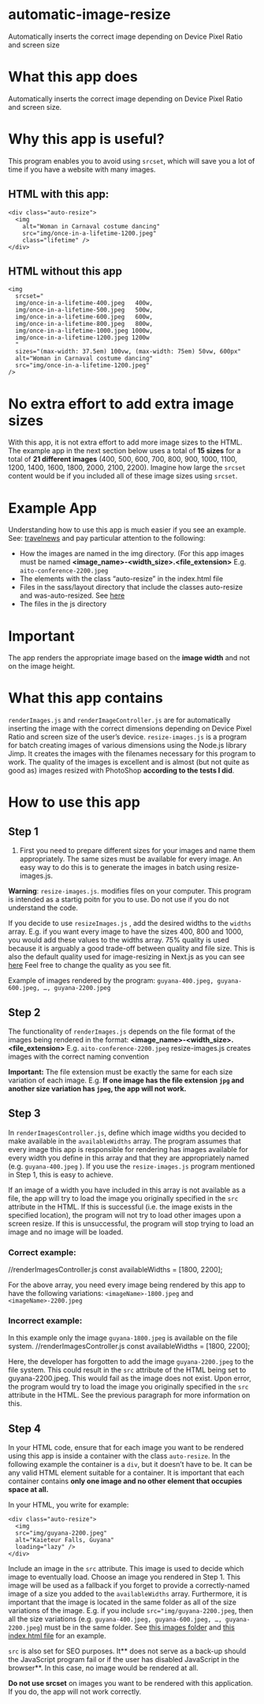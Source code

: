 # automatic-image-resize
Automatically inserts the correct image depending on Device Pixel Ratio and screen size

# What this app does  
Automatically inserts the correct image depending on Device Pixel Ratio and screen size.

# Why this app is useful?
This program enables you to avoid using `srcset`, which will save you a lot of time if you have a website with many images.

## HTML with this app:
```
<div class="auto-resize">
  <img      
    alt="Woman in Carnaval costume dancing"
    src="img/once-in-a-lifetime-1200.jpeg"
    class="lifetime" />
</div>
```

## HTML without this app
```
<img
  srcset="
  img/once-in-a-lifetime-400.jpeg   400w,
  img/once-in-a-lifetime-500.jpeg   500w,
  img/once-in-a-lifetime-600.jpeg   600w,
  img/once-in-a-lifetime-800.jpeg   800w,
  img/once-in-a-lifetime-1000.jpeg 1000w,
  img/once-in-a-lifetime-1200.jpeg 1200w
  "
  sizes="(max-width: 37.5em) 100vw, (max-width: 75em) 50vw, 600px"
  alt="Woman in Carnaval costume dancing"
  src="img/once-in-a-lifetime-1200.jpeg" 
/>
```
# No extra effort to add extra image sizes
With this app, it is not extra effort to add more image sizes to the HTML. The example app in the next section below uses a total of **15 sizes** for a total of **21 different images** (400, 500, 600, 700, 800, 900, 1000, 1100, 1200, 1400, 1600, 1800, 2000, 2100, 2200).
Imagine how large the `srcset` content would be if you included all of these image sizes using `srcset`.

# Example App
Understanding how to use this app is much easier if you see an example. See: [travelnews](]https://github.com/chrisenoch/travelnews) and pay particular attention to the following:
- How the images are named in the img directory. (For this app images must be named **<image_name>-<width_size>.<file_extension>** E.g. `aito-conference-2200.jpeg`
- The elements with the class “auto-resize” in the index.html file
- Files in the sass/layout directory that include the classes auto-resize and was-auto-resized. See [here](https://github.com/chrisenoch/travelnews/blob/develop/sass/layout/_travel-guides.scss) 
- The files in the js directory

# Important
The app renders the appropriate image based on the **image width** and not on the image height.

# What this app contains
`renderImages.js` and `renderImageController.js` are for automatically inserting the image with the correct dimensions depending on Device Pixel Ratio and screen size of the user’s device.
`resize-images.js` is a program for batch creating images of various dimensions using the Node.js library Jimp. It creates the images with the filenames necessary for this program to work. The quality of the images is excellent and is almost (but not quite as good as) images resized with PhotoShop **according to the tests I did**.

# How to use this app

## Step 1
1.	First you need to prepare different sizes for your images and name them appropriately. The same sizes must be available for every image. An easy way to do this is to generate the images in batch using resize-images.js.

**Warning**: `resize-images.js`. modifies files on your computer. This program is intended as a startig poitn for you to use. Do not use if you do not understand the code.

If you decide to use `resizeImages.js` , add the desired widths to the `widths` array. E.g. if you want every image to have the sizes 400, 800 and 1000, you would add these values to the widths array. 75% quality is used because it is arguably a good trade-off between quality and file size. This is also the default quality used for image-resizing in Next.js as you can see [here](https://nextjs.org/docs/pages/api-reference/components/image) Feel free to change the quality as you see fit. 

Example of images rendered by the program:
`guyana-400.jpeg, guyana-600.jpeg, …, guyana-2200.jpeg`

## Step 2
The functionality of `renderImages.js` depends on the file format of the images being rendered in the format: **<image_name>-<width_size>.<file_extension>** E.g. `aito-conference-2200.jpeg` 
resize-images.js creates images with the correct naming convention

**Important:** The file extension must be exactly the same for each size variation of each image. E.g. **If one image has the file extension `jpg` and another size variation has `jpeg`, the app will not work.**

## Step 3
In `renderImagesController.js`, define which image widths you decided to make available in the `availableWidths` array. The program assumes that every image this app is responsible for rendering has images available for every width you define in this array and that they are appropriately named (e.g.  `guyana-400.jpeg` ). If you use the `resize-images.js` program mentioned in Step 1, this is easy to achieve.

If an image of a width you have included in this array is not available as a file, the app will try to load the image you originally specified in the `src` attribute in the HTML. If this is successful (i.e. the image exists in the specified location), the program will not try to load other images upon a screen resize. If this is unsuccessful, the program will stop trying to load an image and no image will be loaded.
### Correct example:
//renderImagesController.js
const availableWidths = [1800, 2200];

For the above array, you need every image being rendered by this app to have the following variations:
`<imageName>-1800.jpeg` and `<imageName>-2200.jpeg`

### Incorrect example:
In this example only the image `guyana-1800.jpeg` is available on the file system.
//renderImagesController.js
const availableWidths = [1800, 2200];

Here, the developer has forgotten to add the image `guyana-2200.jpeg` to the file system. This could result in the `src` attribute of the HTML being set to guyana-2200.jpeg. This would fail as the image does not exist. Upon error, the program would try to load the image you originally specified in the `src` attribute in the HTML. See the previous paragraph for more information on this.

## Step 4
In your HTML code, ensure that for each image you want to be rendered using this app is inside a container with the class `auto-resize`. In the following example the container is a `div`, but 
it doesn’t have to be. It can be any valid HTML element suitable for a container. It is important that each container contains **only one image and no other element that occupies space at all.**

In your HTML, you write for example:
```
<div class="auto-resize">
  <img
  src="img/guyana-2200.jpeg"
  alt="Kaieteur Falls, Guyana"
  loading="lazy" />
</div>
```
Include an image in the `src` attribute. This image is used to decide which image to eventually load. Choose an image you rendered in Step 1. This image will be used as a fallback if you forget 
to provide a correctly-named image of a size you added to the `availableWidths` array. Furthermore, it is important that the image is located in the same folder as all of the size variations of the 
image. E.g. if you include `src="img/guyana-2200.jpeg`, then all the size variations (e.g. `guyana-400.jpeg, guyana-600.jpeg, …, guyana-2200.jpeg`) must be in the same folder. 
See [this images folder](https://github.com/chrisenoch/travelnews/tree/develop/img) and [this index.html file](https://github.com/chrisenoch/travelnews/blob/develop/index.html) for an example.

`src` is also set for SEO purposes. It** does not serve as a back-up should the JavaScript program fail or if the user has disabled JavaScript in the browser**. In this case, no image would be rendered at all. 

**Do not use srcset** on images you want to be rendered with this application. If you do, the app will not work correctly.





